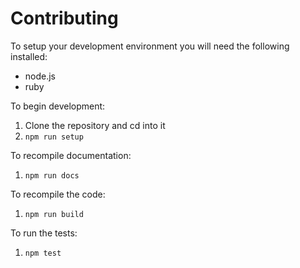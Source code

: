 # Contributing

To setup your development environment you will need the following installed:

- node.js
- ruby


To begin development:

1. Clone the repository and cd into it
2. `npm run setup`


To recompile documentation:

1. `npm run docs`


To recompile the code:

1. `npm run build`


To run the tests:

1. `npm test`
